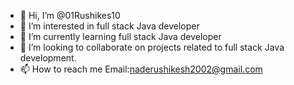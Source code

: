 - 👋 Hi, I’m @01Rushikes10
- 👀 I’m interested in  full stack Java developer
- 🌱 I’m currently learning full stack Java developer
- 💞️ I’m looking to collaborate on projects related to full stack Java development.
- 📫 How to reach me Email:naderushikesh2002@gmail.com

<!---
01Rushikes10/01Rushikes10 is a ✨ special ✨ repository because its `README.md` (this file) appears on your GitHub profile.
You can click the Preview link to take a look at your changes.
--->
